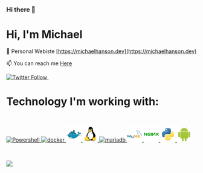 ### Hi there 👋

<!--
**mikedhanson/mikedhanson** is a ✨ _special_ ✨ repository because its `README.md` (this file) appears on your GitHub profile.
-->

<h1 align="left">Hi, I'm Michael </h1>

📝 Personal Webiste [https://michaelhanson.dev](https://michaelhanson.dev)

📫 You can reach me [Here](https://michaelhanson.dev/#contact)

<p align="left">
	<a href="https://twitter.com/mikehanson1458" rel="noopener">
		<img alt="Twitter Follow" src="https://img.shields.io/twitter/follow/mikehanson1458?color=1DA1F2&label=@mikehanson1458&logo=twitter&style=for-the-badge">
	</a> 
    <a href="https://michaelhanson.dev" rel="noopener">
		<img class="alignnone" title="MichaelHanson.dev!" src="https://img.shields.io/badge/MichaelHanson.dev-informational.svg?style=for-the-badge&labelColor=black&color=efeeee" alt=""/>
	</a>
</p>
<h1 align="Left">Technology I'm working with:</h1>
<br>
	<p align="left">
		<a href="https://github.com/PowerShell/PowerShell" target="_blank">
			<img src="https://raw.githubusercontent.com/PowerShell/PowerShell/master/assets/ps_black_64.svg?sanitize=true" alt="Powershell" width="40" height="40"/>
		</a>
		<a href="https://www.firebase.google.com" target="_blank">
			<img src="https://cdn.jsdelivr.net/gh/devicons/devicon/icons/firebase/firebase-plain.svg" 
			alt="docker" width="40" height="40"/>
		</a>
		<a href="https://www.docker.com/" target="_blank">
			<img src="https://raw.githubusercontent.com/devicons/devicon/c5378d6c2510ffa0b3e4475af95618a8048d6cf1/icons/docker/docker-original.svg" 
			alt="docker" width="40" height="40"/>
		</a>
		<a href="https://www.linux.org/" target="_blank">
			<img src="https://raw.githubusercontent.com/devicons/devicon/c5378d6c2510ffa0b3e4475af95618a8048d6cf1/icons/linux/linux-original.svg" alt="linux" width="40" height="40"/>
		</a>
		<a href="https://mariadb.org/" target="_blank">
			<img src="https://www.vectorlogo.zone/logos/mariadb/mariadb-icon.svg" alt="mariadb" width="40" height="40"/>
		</a>
		<a href="https://www.mysql.com/" target="_blank">
			<img src="https://raw.githubusercontent.com/devicons/devicon/c5378d6c2510ffa0b3e4475af95618a8048d6cf1/icons/mysql/mysql-original-wordmark.svg" alt="mysql" width="40" height="40"/>
		</a>
		<a href="https://www.nginx.com" target="_blank">
			<img src="https://raw.githubusercontent.com/devicons/devicon/c5378d6c2510ffa0b3e4475af95618a8048d6cf1/icons/nginx/nginx-original.svg" alt="nginx" width="40" height="40"/>
		</a>
		<a href="https://www.python.org" target="_blank">
			<img src="https://raw.githubusercontent.com/devicons/devicon/c5378d6c2510ffa0b3e4475af95618a8048d6cf1/icons/python/python-original.svg" alt="python" width="40" height="40"/>
		</a>
		<a href="https://developer.android.com/" target="_blank">
			<img src="https://raw.githubusercontent.com/devicons/devicon/c5378d6c2510ffa0b3e4475af95618a8048d6cf1/icons/android/android-original.svg" alt="Android" width="40" height="40"/>
		</a>
    </p>
<br>
<p>
    <img align="center" src="https://github-readme-stats.vercel.app/api?username=mikedhanson&show_icons=true&theme=radical"
</p>
